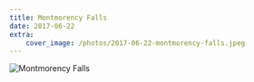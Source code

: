 ```yaml
---
title: Montmorency Falls
date: 2017-06-22
extra:
    cover_image: /photos/2017-06-22-montmorency-falls.jpeg
---
```


![Montmorency Falls](/photos/2017-06-22-montmorency-falls.jpeg)
